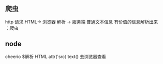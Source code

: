 ## 爬虫
 http 请求
 HTML-> 浏览器 解析
     -> 服务端 普通文本信息 有价值的信息解析出来 ：爬虫



## node

 cheerio $解析 HTML attr('src) text()
 去浏览器查看
 